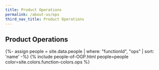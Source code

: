 ```yaml
---
title: Product Operations
permalink: /about-us/ops
third_nav_title: Product Operations
---
```


## **Product Operations**

{%- assign people = site.data.people | where: "functionId", "ops" | sort: 'name' -%}
{% include people-of-OGP.html people=people color=site.colors.function-colors.ops %}
